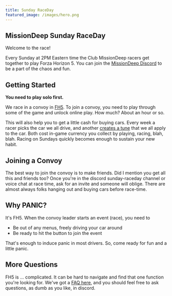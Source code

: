 ```yaml
---
title: Sunday RaceDay
featured_image: /images/hero.png
---
```


## MissionDeep Sunday RaceDay

Welcome to the race!

Every Sunday at 2PM Eastern time the Club MissionDeep racers get together
to play Forza Horizon 5.
You can join the [MissionDeep Discord](https://briandunaway.com/live/) to be a
part of the chaos and fun.

## Getting Started

**You need to play solo first.**

We race in a convoy in [FH5](https://forza.net/horizon). To join a convoy,
you need to play through some of the game and unlock online play. How much?
About an hour or so.

This will also help you to get a little cash for buying cars. Every
week a racer picks the car we all drive, and another [creates a tune](./tuning/)
that we all apply to the car. Both cost in-game currency you collect
by playing, racing, blah, blah. Racing on Sundays quickly becomes
enough to sustain your new habit.

## Joining a Convoy

The best way to join the convoy is to make friends. Did I mention you
get all this and friends too? Once you're in the discord sunday-raceday
channel or voice chat at race time, ask for an invite and someone will
oblige. There are almost always folks hanging out and buying cars before
race-time.

## Why PANIC?

It's FH5. When the convoy leader starts an event (race), you need to 

- Be out of any menus, freely driving your car around
- Be ready to hit the button to join the event

That's enough to induce panic in most drivers.
So, come ready for fun and a little panic.

## More Questions

FH5 is ... complicated. It can be hard to navigate and find that one
function you're looking for. We've got a [FAQ here](faq), and you should
feel free to ask questions, as dumb as you like, in discord.

<!--## Streamers

Several racers stream the races. Check out [their profiles](streamers),
and drop in sometime to experience the madness.-->
